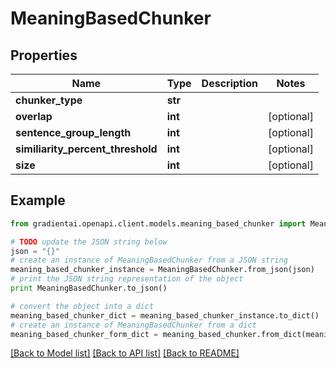 # MeaningBasedChunker


## Properties
Name | Type | Description | Notes
------------ | ------------- | ------------- | -------------
**chunker_type** | **str** |  | 
**overlap** | **int** |  | [optional] 
**sentence_group_length** | **int** |  | [optional] 
**similiarity_percent_threshold** | **int** |  | [optional] 
**size** | **int** |  | [optional] 

## Example

```python
from gradientai.openapi.client.models.meaning_based_chunker import MeaningBasedChunker

# TODO update the JSON string below
json = "{}"
# create an instance of MeaningBasedChunker from a JSON string
meaning_based_chunker_instance = MeaningBasedChunker.from_json(json)
# print the JSON string representation of the object
print MeaningBasedChunker.to_json()

# convert the object into a dict
meaning_based_chunker_dict = meaning_based_chunker_instance.to_dict()
# create an instance of MeaningBasedChunker from a dict
meaning_based_chunker_form_dict = meaning_based_chunker.from_dict(meaning_based_chunker_dict)
```
[[Back to Model list]](../README.md#documentation-for-models) [[Back to API list]](../README.md#documentation-for-api-endpoints) [[Back to README]](../README.md)


